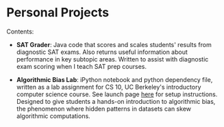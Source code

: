 # Personal Projects

Contents:

* **SAT Grader**: Java code that scores and scales students' results from diagnostic SAT exams. Also returns useful information about performance in key subtopic areas. Written to assist with diagnostic exam scoring when I teach SAT prep courses.

* **Algorithmic Bias Lab**: iPython notebook and python dependency file, written as a lab assignment for CS 10, UC Berkeley's introductory computer science course. See launch page [here](https://beautyjoy.github.io/bjc-r/topic/topic.html?topic=berkeley_bjc/python/algorithmic-bias.topic&course=cs10_fa18.html&novideo&noreading&noassignment) for setup instructions. Designed to give students a hands-on introduction to algorithmic bias, the phenomenon where hidden patterns in datasets can skew algorithmic computations.
